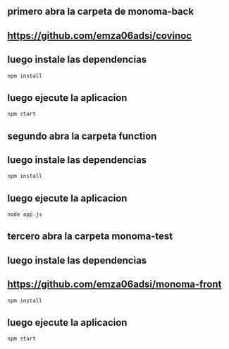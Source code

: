 ## primero abra la carpeta de monoma-back

## https://github.com/emza06adsi/covinoc

## luego instale las dependencias

```sh
npm install
```

## luego ejecute la aplicacion

```sh
npm start
```

## segundo abra la carpeta function

## luego instale las dependencias

```sh
npm install
```

## luego ejecute la aplicacion

```sh
node app.js
```

 ## tercero abra la carpeta monoma-test

## luego instale las dependencias
## https://github.com/emza06adsi/monoma-front
```sh
npm install
```

## luego ejecute la aplicacion

```sh
npm start
```
